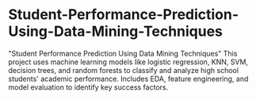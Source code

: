 # Student-Performance-Prediction-Using-Data-Mining-Techniques
 "Student Performance Prediction Using Data Mining Techniques" This project uses machine learning models like logistic regression, KNN, SVM, decision trees, and random forests to classify and analyze high school students' academic performance. Includes EDA, feature engineering, and model evaluation to identify key success factors.

